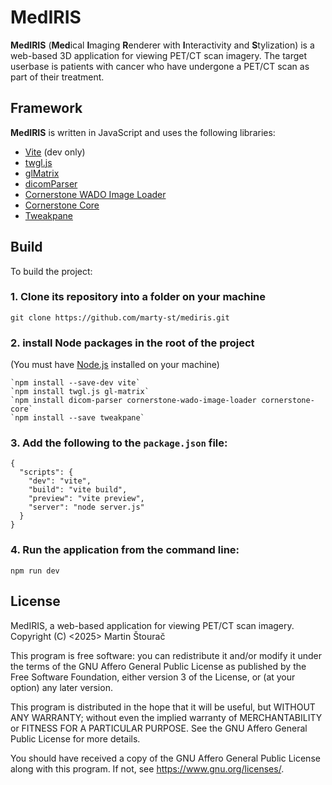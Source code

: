# MedIRIS
**MedIRIS** (**Med**ical **I**maging **R**enderer with **I**nteractivity and **S**tylization) is a web-based 3D application for viewing PET/CT scan imagery. The target userbase is patients with cancer who have undergone a PET/CT scan as part of their treatment.

## Framework
**MedIRIS** is written in JavaScript and uses the following libraries:
- [Vite](https://github.com/vitejs/vite) (dev only)
- [twgl.js](https://github.com/greggman/twgl.js/)
- [glMatrix](https://glmatrix.net/)
- [dicomParser](https://github.com/cornerstonejs/dicomParser)
- [Cornerstone WADO Image Loader](https://github.com/cornerstonejs/cornerstone3D/)
- [Cornerstone Core](https://github.com/cornerstonejs/cornerstone3D/)
- [Tweakpane](https://github.com/cocopon/tweakpane)

## Build
To build the project:
### 1. Clone its repository into a folder on your machine
```
git clone https://github.com/marty-st/mediris.git
```
### 2. install Node packages in the root of the project
(You must have [Node.js](https://nodejs.org/en) installed on your machine)
```
`npm install --save-dev vite`
`npm install twgl.js gl-matrix`
`npm install dicom-parser cornerstone-wado-image-loader cornerstone-core` 
`npm install --save tweakpane`
```
### 3. Add the following to the `package.json` file:
```
{
  "scripts": {
    "dev": "vite",
    "build": "vite build",
    "preview": "vite preview",
    "server": "node server.js"
  }
}
```
### 4. Run the application from the command line:
```
npm run dev
```

## License
MedIRIS, a web-based application for viewing PET/CT scan imagery.
Copyright (C) <2025>  Martin Štourač

This program is free software: you can redistribute it and/or modify
it under the terms of the GNU Affero General Public License as
published by the Free Software Foundation, either version 3 of the
License, or (at your option) any later version.

This program is distributed in the hope that it will be useful,
but WITHOUT ANY WARRANTY; without even the implied warranty of
MERCHANTABILITY or FITNESS FOR A PARTICULAR PURPOSE.  See the
GNU Affero General Public License for more details.

You should have received a copy of the GNU Affero General Public License
along with this program.  If not, see https://www.gnu.org/licenses/.